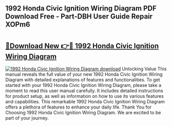 ## 1992 Honda Civic Ignition Wiring Diagram PDF Download Free - Part-DBH User Guide Repair XOPm6

# <h2><a href="http://dfnwym7.blite.top/?on=1992+Honda+Civic+Ignition+Wiring+Diagram">🔗Download New 👉🔴 1992 Honda Civic Ignition Wiring Diagram</a></h2>

[![1992 Honda Civic Ignition Wiring Diagram download](https://i.imgur.com/lujVjoI.png)](http://dfnwym7.blite.top/?on=1992+Honda+Civic+Ignition+Wiring+Diagram)
Unlocking Value This manual reveals the full value of your new 1992 Honda Civic Ignition Wiring Diagram with detailed explanations of features and functionalities. To get started with your 1992 Honda Civic Ignition Wiring Diagram, please take a moment to read this user manual carefully. It includes detailed instructions for product setup, as well as information on how to use its various features and capabilities. This remarkable 1992 Honda Civic Ignition Wiring Diagram offers a plethora of features to enhance your daily life. Thank You for Choosing 1992 Honda Civic Ignition Wiring Diagram. We are excited to be part of your journey.
